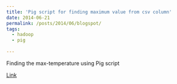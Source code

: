 ```yaml
---
title: 'Pig script for finding maximum value from csv column'
date: 2014-06-21
permalink: /posts/2014/06/blogspot/
tags:
  - hadoop
  - pig
  
---
```


 Finding the max-temperature using Pig script

[Link](https://kktechitup.blogspot.com/2014/07/pig-script-for-finding-max-temprature.html)